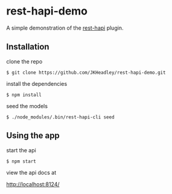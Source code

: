 # rest-hapi-demo
A simple demonstration of the [rest-hapi](https://github.com/JKHeadley/rest-hapi) plugin.

## Installation

clone the repo
```
$ git clone https://github.com/JKHeadley/rest-hapi-demo.git
```

install the dependencies
```
$ npm install
```

seed the models
```
$ ./node_modules/.bin/rest-hapi-cli seed
```

## Using the app

start the api
```
$ npm start
```

view the api docs at 

[http://localhost:8124/](http://localhost:8124/)


